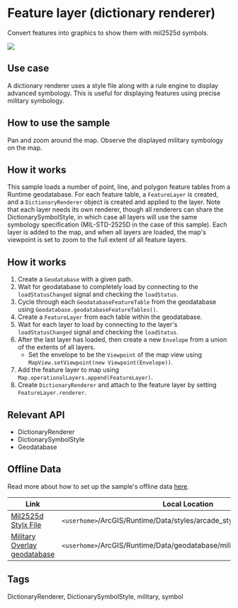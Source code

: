 # Feature layer (dictionary renderer)

Convert features into graphics to show them with mil2525d symbols.

![](screenshot.png)

## Use case

A dictionary renderer uses a style file along with a rule engine to display advanced symbology. 
This is useful for displaying features using precise military symbology.

## How to use the sample

Pan and zoom around the map. Observe the displayed military symbology on the map.

## How it works

This sample loads a number of point, line, and polygon feature tables from a Runtime geodatabase. For each feature table, a `FeatureLayer` is created, and a `DictionaryRenderer` object is created and applied to the layer. Note that each layer needs its own renderer, though all renderers can share the DictionarySymbolStyle, in which case all layers will use the same symbology specification (MIL-STD-2525D in the case of this sample). Each layer is added to the map, and when all layers are loaded, the map's viewpoint is set to zoom to the full extent of all feature layers.

## How it works

1. Create a `Geodatabase` with a given path.
2. Wait for geodatabase to completely load by connecting to the `loadStatusChanged` signal and checking the `loadStatus`.
3. Cycle through each `GeodatabaseFeatureTable` from the geodatabase using `Geodatabase.geodatabaseFeatureTables()`.
4. Create a `FeatureLayer` from each table within the geodatabase.
5. Wait for each layer to load by connecting to the layer's `loadStatusChanged` signal and checking the `loadStatus`.
6. After the last layer has loaded, then create a new `Envelope` from a union of the extents of all layers.
   * Set the envelope to be the `Viewpoint` of the map view using `MapView.setViewpoint(new Viewpoint(Envelope))`.
7. Add the feature layer to map using `Map.operationalLayers.append(FeatureLayer)`.
8. Create `DictionaryRenderer` and attach to the feature layer by setting `FeatureLayer.renderer`.

## Relevant API

* DictionaryRenderer
* DictionarySymbolStyle
* Geodatabase

## Offline Data
Read more about how to set up the sample's offline data [here](http://links.esri.com/ArcGISRuntimeQtSamples).

Link | Local Location
---------|-------|
|[Mil2525d Stylx File](https://www.arcgis.com/home/item.html?id=c78b149a1d52414682c86a5feeb13d30)| `<userhome>`/ArcGIS/Runtime/Data/styles/arcade_style/mil2525d.stylx |
|[Military Overlay geodatabase](https://www.arcgis.com/home/item.html?id=e0d41b4b409a49a5a7ba11939d8535dc)| `<userhome>`/ArcGIS/Runtime/Data/geodatabase/militaryoverlay.geodatabase |

## Tags

DictionaryRenderer, DictionarySymbolStyle, military, symbol
